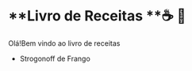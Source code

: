 # **Livro de Receitas **:coffee: :cake:



Olá!Bem vindo ao livro de receitas

- Strogonoff de Frango

  





